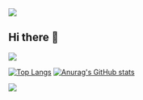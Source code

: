 <img src="https://capsule-render.vercel.app/api?type=waving&color=timeAuto&height=120&section=header&text=👋%20Seungjun%20Oh's%20GitHub&fontSize=40" />

## Hi there 👋

<img src="[https://img.shields.io/badge/react-20232a.svg?style=for-the-badge&logo=react&logoColor=61DAFB](https://img.shields.io/badge/Java-ED8B00?style=for-the-badge&logo=openjdk&logoColor=white)" />

[![Top Langs](https://github-readme-stats.vercel.app/api/top-langs/?username=seungjunl123&layout=compact)](https://github.com/anuraghazra/github-readme-stats)
[![Anurag's GitHub stats](https://github-readme-stats.vercel.app/api?username=seungjunl123)](https://github.com/anuraghazra/github-readme-stats)
<!--
**seungjunl123/seungjunl123** is a ✨ _special_ ✨ repository because its `README.md` (this file) appears on your GitHub profile.

Here are some ideas to get you started:

- 🔭 I’m currently working on ...
- 🌱 I’m currently learning ...
- 👯 I’m looking to collaborate on ...
- 🤔 I’m looking for help with ...
- 💬 Ask me about ...
- 📫 How to reach me: ...
- 😄 Pronouns: ...
- ⚡ Fun fact: ...
-->

<img src="https://capsule-render.vercel.app/api?type=waving&color=timeAuto&height=120&section=footer&fontSize=40" />
